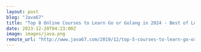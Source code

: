 ```yaml
---
layout: post
blog: "Java67"
title: "Top 8 Online Courses to Learn Go or Golang in 2024 - Best of Lot"
date: 2023-12-20T04:23:00Z
image: images/java.png
remote_url: "http://www.java67.com/2019/12/top-5-courses-to-learn-go-or-golang.html"
---
```

